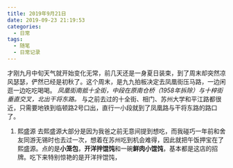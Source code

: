 ```yaml
---
title: 2019年9月21日
date: 2019-09-23 21:19:53
categories: 
  - 日常
tags:
  - 随笔
  - 日常记录
---
```


才刚九月中旬天气就开始变化无常，前几天还是一身夏日装束，到了周末却突然凉风瑟瑟，俨然已经是初秋了。这个周末，是九九拍板决定去凤凰街压马路，一边闲逛一边吃吃喝喝。 _凤凰街南抵十全街，中段在原南仓桥（1958年拆除）与十梓街垂直交叉，北出干将东路。_ 与之前去过的十全街、相门、苏州大学和平江路都很近，只需要地铁到临顿路2号口出，直行一小段就到了凤凰路与干将东路的路口了。

<!--more-->

1. 熙盛源
去熙盛源大部分是因为我爸之前无意间提到想吃，而我碰巧一年前和舍友同游无锡时也去过一次，想着在苏州吃到机会难得，因此就把午饭押宝在了熙盛源。点的是**小笼包**，**开洋拌馄饨**和一碗**鲜肉小馄饨**，基本都是这店的招牌。吃下来特别惊艳的是开洋拌馄饨，